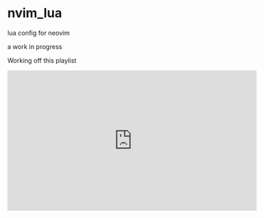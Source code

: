 # nvim_lua
lua config for neovim

a work in progress

Working off this playlist
<iframe width="560" height="315" src="https://www.youtube.com/embed/videoseries?list=PLhoH5vyxr6Qq41NFL4GvhFp-WLd5xzIzZ" title="YouTube video player" frameborder="0" allow="accelerometer; autoplay; clipboard-write; encrypted-media; gyroscope; picture-in-picture" allowfullscreen></iframe>
